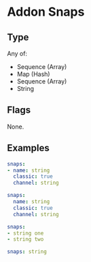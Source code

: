 # Addon Snaps



## Type

Any of:

* Sequence (Array)
* Map (Hash)
* Sequence (Array)
* String

## Flags

None.


## Examples

```yaml
snaps:
- name: string
  classic: true
  channel: string
```

```yaml
snaps:
  name: string
  classic: true
  channel: string
```

```yaml
snaps:
- string one
- string two
```

```yaml
snaps: string

```
